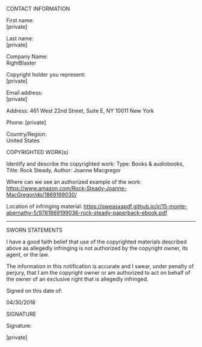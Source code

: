 CONTACT INFORMATION

First name:  
[private]  

Last name:  
[private]  

Company Name:  
RightBlaster  

Copyright holder you represent:  
[private]  

Email address:    
[private]  

Address:
461 West 22nd Street, Suite E, NY 10011 New York

Phone:
[private]  

Country/Region:  
United States  

COPYRIGHTED WORK(s)  

Identify and describe the copyrighted work:
Type: Books & audiobooks, Title: Rock Steady, Author: Joanne Macgregor

Where can we see an authorized example of the work:
https://www.amazon.com/Rock-Steady-Joanne-MacGregor/dp/1869199030/

Location of infringing material:
https://qweasxapdf.github.io/ir/15-monte-abernathy-5/9781869199036-rock-steady-paperback-ebook.pdf

----------------

SWORN STATEMENTS

I have a good faith belief that use of the copyrighted materials described above as allegedly infringing is not authorized by the copyright owner, its agent, or the law.

The information in this notification is accurate and I swear, under penalty of perjury, that I am the copyright owner or am authorized to act on behalf of the owner of an exclusive right that is allegedly infringed.

Signed on this date of:

04/30/2018

SIGNATURE

Signature:

[private]
